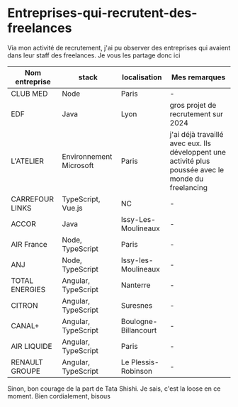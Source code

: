 # Entreprises-qui-recrutent-des-freelances
Via mon activité de recrutement, j'ai pu observer des entreprises qui avaient dans leur staff des freelances. Je vous les partage donc ici

| Nom entreprise | stack | localisation |Mes remarques |
| ----------- | ----------- |----------- |----------- |
| CLUB MED| Node | Paris |- |
| EDF | Java | Lyon | gros projet de recrutement sur 2024 |
| L'ATELIER | Environnement Microsoft | Paris | j'ai déjà travaillé avec eux. Ils développent une activité plus poussée avec le monde du freelancing |
| CARREFOUR LINKS | TypeScript, Vue.js | NC | - |
| ACCOR | Java | Issy-Les-Moulineaux | - |
| AIR France | Node, TypeScript | Paris | - |
| ANJ | Node, TypeScript | Issy-les-Moulineaux | - |
|TOTAL ENERGIES | Angular, TypeScript | Nanterre | - |
|CITRON | Angular, TypeScript | Suresnes | - |
|CANAL+ | Angular, TypeScript | Boulogne-Billancourt | - |
|AIR LIQUIDE | Angular, TypeScript | Paris | - |
|RENAULT GROUPE| Angular, TypeScript | Le Plessis-Robinson | - |

Sinon, bon courage de la part de Tata Shishi. Je sais, c'est la loose en ce moment. Bien cordialement, bisous
